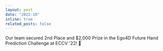```yaml
---
layout: post
date: "2022-10"
inline: true
related_posts: false
---
```


Our team secured 2nd Place and $2,000 Prize in the Ego4D Future Hand Prediction Challenge at ECCV '22! :2nd_place_medal:
